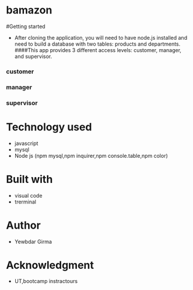 # bamazon

#Getting started
* After cloning the application, you will need to have node.js installed and need to build a database  with two tables: products and departments.
 ####This app provides 3 different access levels: customer, manager, and supervisor.
### customer

### manager

### supervisor

# Technology used
 * javascript
 * mysql
 * Node js (npm mysql,npm inquirer,npm console.table,npm color)
# Built with
 * visual code 
 * trerminal
# Author
 * Yewbdar Girma
# Acknowledgment
 * UT,bootcamp instractours
 

